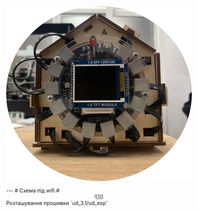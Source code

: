 
<center>

 ![](./ud_v3.1.png) 
 
 </center>
---
# Схема під wifi #

<center>
![]()
</center>
Розташування прошивки
`ud_3.1/ud_esp`
